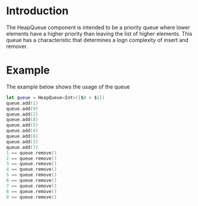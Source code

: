 # Introduction

The HeapQueue component is intended to be a priority queue where lower elements have a higher priority than leaving the list of higher elements. This queue has a characteristic that determines a logn complexity of insert and remover.

# Example

The example below shows the usage of the queue

```swift
let queue = HeapQueue<Int>({$0 < $1})
queue.add(1)
queue.add(9)
queue.add(2)
queue.add(8)
queue.add(5)
queue.add(4)
queue.add(6)
queue.add(3)
queue.add(7)
1 == queue.remove()
2 == queue.remove()
3 == queue.remove()
4 == queue.remove()
5 == queue.remove()
6 == queue.remove()
7 == queue.remove()
8 == queue.remove()
9 == queue.remove()
```


